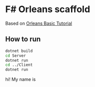 # F# Orleans scaffold

 Based on [Orleans Basic Tutorial](https://dotnet.github.io/orleans/Documentation/tutorials_and_samples/tutorial_1.html)

## How to run

```sh
dotnet build
cd Server
dotnet run
cd ../Client
dotnet run
```

hi! My name is
